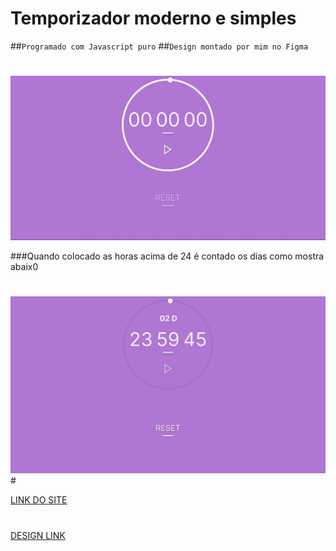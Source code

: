# Temporizador moderno e simples
##`Programado com Javascript puro`
##`Design montado por mim no Figma`
#
<img src="./readme/FOTO1.jpg" alt="">

###Quando colocado as horas acima de 24 é contado os dias como mostra abaix0
#
<img src="./readme/FOTO2.jpg" alt="">
#


[LINK DO SITE](https://rick-png.github.io/simple-timer/)
#
[DESIGN LINK](https://www.figma.com/file/986DoaACa3tYrbt3SCTMhw/Simple-Timer?node-id=0%3A1&t=uoXOBD90jl9fZbHf-1)

